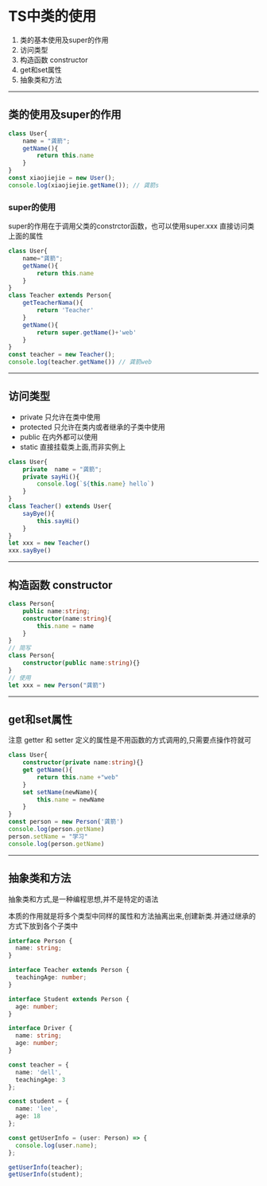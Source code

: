 # TS中类的使用

1. 类的基本使用及super的作用
2. 访问类型
3. 构造函数 constructor
4. get和set属性
5. 抽象类和方法

---

## 类的使用及super的作用

```typescript
class User{
    name = "龚箭";
    getName(){
        return this.name
    }
}
const xiaojiejie = new User();
console.log(xiaojiejie.getName()); // 龚箭s
```

### super的使用

super的作用在于调用父类的constrctor函数，也可以使用super.xxx 直接访问类上面的属性

```typescript
class User{
    name="龚箭";
    getName(){
        return this.name
    }
}
class Teacher extends Person{
    getTeacherNama(){
        return 'Teacher'
    }
    getName(){
        return super.getName()+'web'
    }
}
const teacher = new Teacher();
console.log(teacher.getName()) // 龚箭web

```

---

## 访问类型

- private 只允许在类中使用
- protected 只允许在类内或者继承的子类中使用
- public 在内外都可以使用 
- static 直接挂载类上面,而非实例上

```typescript
class User{
    private  name = "龚箭";
    private sayHi(){
        console.log(`${this.name} hello`)
    }
}
class Teacher() extends User{
    sayBye(){
        this.sayHi()
    }
}
let xxx = new Teacher()
xxx.sayBye()
```

---

## 构造函数 constructor

```typescript
class Person{
    public name:string;
    constructor(name:string){
        this.name = name
    }
}
// 简写
class Person{
    constructor(public name:string){}
}
// 使用
let xxx = new Person("龚箭")
```

---

## get和set属性

注意 getter 和 setter 定义的属性是不用函数的方式调用的,只需要点操作符就可

```typescript
class User{
    constructor(private name:string){}
    get getName(){
        return this.name +"web"
    }
    set setName(newName){
        this.name = newName
    }
}
const person = new Person('龚箭')
console.log(person.getName)
person.setName = "学习"
console.log(person.getName)
```

---

## 抽象类和方法

抽象类和方式,是一种编程思想,并不是特定的语法

本质的作用就是将多个类型中同样的属性和方法抽离出来,创建新类.并通过继承的方式下放到各个子类中

```typescript
interface Person {
  name: string;
}

interface Teacher extends Person {
  teachingAge: number;
}

interface Student extends Person {
  age: number;
}

interface Driver {
  name: string;
  age: number;
}

const teacher = {
  name: 'dell',
  teachingAge: 3
};

const student = {
  name: 'lee',
  age: 18
};

const getUserInfo = (user: Person) => {
  console.log(user.name);
};

getUserInfo(teacher);
getUserInfo(student);

```


